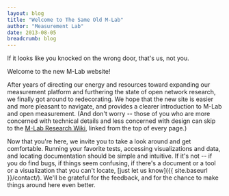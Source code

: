 ```yaml
---
layout: blog
title: "Welcome to The Same Old M-Lab"
author: "Measurement Lab"
date: 2013-08-05
breadcrumb: blog
---
```


If it looks like you knocked on the wrong door, that's us, not you.

Welcome to the new M-Lab website!

After years of directing our energy and resources toward expanding our measurement platform and furthering the state of open network research, we finally got around to redecorating. We hope that the new site is easier and more pleasant to navigate, and provides a clearer introduction to M-Lab and open measurement. (And don't worry -- those of you who are more concerned with technical details and less concerned with design can skip to the [M-Lab Research Wiki](http://wiki.measurementlab.net/), linked from the top of every page.)

<!--more-->

Now that you're here, we invite you to take a look around and get comfortable. Running your favorite tests, accessing visualizations and data, and locating documentation should be simple and intuitive. If it's not -- if you do find bugs, if things seem confusing, if there's a document or a tool or a visualization that you can't locate, [just let us know]({{ site.baseurl }}/contact/). We'll be grateful for the feedback, and for the chance to make things around here even better.
